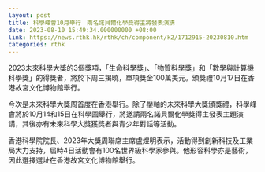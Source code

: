 ```yaml
---
layout: post
title: 科學峰會10月舉行　兩名諾貝爾化學獎得主將發表演講
date: 2023-08-10 15:49:34.000000000 +08:00
link: https://news.rthk.hk/rthk/ch/component/k2/1712915-20230810.htm
categories: rthk
---
```


2023未來科學大獎的3個獎項，「生命科學獎」、「物質科學獎」和「數學與計算機科學獎」的得獎者，將於下周三揭曉，單項獎金100萬美元。頒獎禮10月17日在香港故宮文化博物館舉行。

今次是未來科學大獎周首度在香港舉行。除了壓軸的未來科學大獎頒獎禮，科學峰會將於10月14和15日在科學園舉行，將邀請兩名諾貝爾化學獎得主發表主題演講，其後亦有未來科學大獎獲獎者與青少年對話等活動。

香港科學院院長、2023年大獎周聯席主席盧煜明表示，活動得到創新科技及工業局大力支持，屆時4日活動會有100名世界級科學家參與。他形容科學亦是藝術，因此選擇選址在香港故宮文化博物館舉行。
